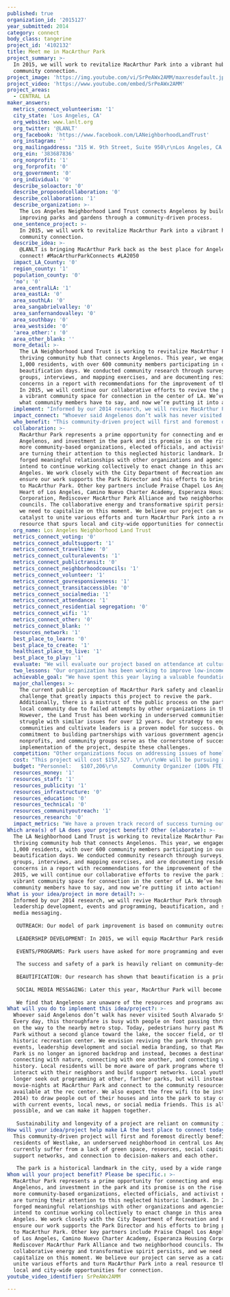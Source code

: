 ```yaml
---
published: true
organization_id: '2015127'
year_submitted: 2014
category: connect
body_class: tangerine
project_id: '4102132'
title: Meet me in MacArthur Park
project_summary: >-
  In 2015, we will work to revitalize MacArthur Park into a vibrant hub for
  community connection. 
project_image: 'https://img.youtube.com/vi/SrPeAWx2AMM/maxresdefault.jpg'
project_video: 'https://www.youtube.com/embed/SrPeAWx2AMM'
project_areas:
  - CENTRAL LA
maker_answers:
  metrics_connect_volunteerism: '1'
  city_state: 'Los Angeles, CA'
  org_website: www.lanlt.org
  org_twitter: '@LANLT'
  org_facebook: 'https://www.facebook.com/LANeighborhoodLandTrust'
  org_instagram: ''
  org_mailingaddress: "315 W. 9th Street, Suite 950\r\nLos Angeles, CA 90015"
  org_ein: '383687836'
  org_nonprofit: '1'
  org_forprofit: '0'
  org_government: '0'
  org_individual: '0'
  describe_soloactor: '0'
  describe_proposedcollaboration: '0'
  describe_collaboration: '1'
  describe_organization: >-
    The Los Angeles Neighborhood Land Trust connects Angelenos by building and
    improving parks and gardens through a community-driven process.
  one_sentence_project: >-
    In 2015, we will work to revitalize MacArthur Park into a vibrant hub for
    community connection. 
  describe_idea: >-
    @LANLT is bringing MacArthur Park back as the best place for Angelenos to
    connect! #MacArthurParkConnects #LA2050
  impact_LA_County: '0'
  region_county: '1'
  population_county: '0'
  'no': '0'
  area_centralLA: '1'
  area_eastLA: '0'
  area_southLA: '0'
  area_sangabrielvalley: '0'
  area_sanfernandovalley: '0'
  area_southbay: '0'
  area_westside: '0'
  'area_other:': '0'
  area_other_blank: ''
  more_detail: >-
    The LA Neighborhood Land Trust is working to revitalize MacArthur Park as a
    thriving community hub that connects Angelenos. This year, we engaged over
    1,000 residents, with over 600 community members participating in our park
    beautification days. We conducted community research through surveys, focus
    groups, interviews, and mapping exercises, and are documenting resident
    concerns in a report with recommendations for the improvement of the park.
    In 2015, we will continue our collaborative efforts to revive the park into
    a vibrant community space for connection in the center of LA. We’ve heard
    what community members have to say, and now we’re putting it into action!
  implement: "Informed by our 2014 research, we will revive MacArthur Park through outreach, leadership development, events and programming, beautification, and social media messaging. \r\n\r\nOUTREACH: Our model of park improvement is based on community outreach and resident engagement. We invite Angelenos to help revive MacArthur Park through door-to-door outreach, presentations at partner schools and organizations, volunteering at community events, and participating in beautification of the park. \r\n\r\nLEADERSHIP DEVELOPMENT: In 2015, we will equip MacArthur Park residents with skills and knowledge of the public process so they can advocate for park resources, ensuring that elected officials are more responsive to their concerns. We will continue developing leaders by training them to lead clean up squads, facilitate community meetings, and collect surveys. \r\n\r\nEVENTS/PROGRAMS: Park users have asked for more programming and events. In 2015, we will hold 2 community events that celebrate diversity, creativity, and connectivity. These cultural events will highlight the park’s potential to be a hub for community interaction, civic engagement, and healthy living for all Angelenos. \r\n\r\nThe success and safety of a park is heavily reliant on community-desired programs. We are asking for community input on activities they would like to see at the park. Based on their requests, we will bring year-round programming to supplement existing programs. \r\n\r\nBEAUTIFICATION: Our research has shown that beautification is a priority. This year, we focused on addressing litter at the park by supporting Councilmember Cedillo’s Keep It Clean campaign. We held clean ups to educate residents about litter and emphasize the importance of caring for the park. We have a solid and enthusiastic group of volunteers, and will continue to engage them around beautification efforts involving landscaping, signage, and maintenance improvements.\r\n\r\nSOCIAL MEDIA MESSAGING: Later this year, MacArthur Park will become the first city park equipped with free Wifi! We will capitalize on this opportunity to rebrand the park. \r\n\r\nWe find that Angelenos are unaware of the resources and programs available at the park, and instead dwell on negative perceptions. We will develop a social media plan to tell a new story. By broadcasting the positive activities in MacArthur Park and highlighting volunteer opportunities, programs, events, and community involvement, a more positive view of the park will unfold. \r\n"
  impact_connect: "Whoever said Angelenos don’t walk has never visited South Alvarado Street. Every day, this thoroughfare is busy with people on foot passing through, or on the way to the nearby metro stop. Today, pedestrians hurry past MacArthur Park without a second glance toward the lake, the soccer field, or the historic recreation center. We envision reviving the park through programming, events, leadership development and social media branding, so that MacArthur Park is no longer an ignored backdrop and instead, becomes a destination for connecting with nature, connecting with one another, and connecting with history. Local residents will be more aware of park programs where they can interact with their neighbors and build support networks. Local youth will no longer seek out programming at other, farther parks, but will instead attend movie-nights at MacArthur Park and connect to the community resources available at the rec center. We also expect the free wifi (to be installed in 2014) to draw people out of their houses and into the park to stay connected with current events, local news, or social media friends. This is all possible, and we can make it happen together. \r\n\r\nSustainability and longevity of a project are reliant on community involvement. Successful parks have engaged residents. By involving community members and encouraging their leadership in the process to revive this park, we know that it will contribute to a healthier Los Angeles in the year 2050. Perfectly situated in central Los Angeles with easy access to downtown and the west side, “Meet me at MacArthur Park,” will be a trending phrase. In 2050, Angelenos will put the park at the top of their lists for connecting with friends or business partners, catching an outdoor movie, relaxing, getting some exercise, or attending a cultural event. Tourists will make it a must-see destination spot and artists will convene there to display and sell their art. Our project in 2015 will help us get there. \r\n"
  who_benefit: "This community-driven project will first and foremost directly benefit the residents of Westlake, an underserved neighborhood in central Los Angeles, who currently suffer from a lack of green space, resources, social capital, support networks, and connection to decision-makers and each other. \r\n\r\nThe park is a historical landmark in the city, used by a wide range of Angelenos across the city.  Once revitalized and rebranded, the park will serve an even greater number of people through its compelling and interactive programming and be a vibrant city hub for cultural connection and community activity. With its central location and public transit access, in addition to free WiFi, it will also serve as a green reprieve from the urban bustle. People who come from all over the County to attend the Levitt Pavilion summer concerts at MacArthur Park will benefit from this transformative project. Nearby businesses will thrive with increased patrons and a new point of community pride. \r\n"
  collaboration: >-
    MacArthur Park represents a prime opportunity for connecting and engaging
    Angelenos, and investment in the park and its promise is on the rise. Today,
    more community-based organizations, elected officials, and activist networks
    are turning their attention to this neglected historic landmark. In 2014, we
    forged meaningful relationships with other organizations and agencies and we
    intend to continue working collectively to enact change in this area of Los
    Angeles. We work closely with the City Department of Recreation and Parks to
    ensure our work supports the Park Director and his efforts to bring programs
    to MacArthur Park. Other key partners include Praise Chapel Los Angeles,
    Heart of Los Angeles, Camino Nuevo Charter Academy, Esperanza Housing
    Corporation, Rediscover MacArthur Park Alliance and two neighborhood
    councils. The collaborative energy and transformative spirit persists, and
    we need to capitalize on this moment. We believe our project can serve as a
    catalyst to unite various efforts and turn MacArthur Park into a real
    resource that spurs local and city-wide opportunities for connection. 
  org_name: Los Angeles Neighborhood Land Trust
  metrics_connect_voting: '0'
  metrics_connect_adultsupport: '1'
  metrics_connect_traveltime: '0'
  metrics_connect_culturalevents: '1'
  metrics_connect_publictransit: '0'
  metrics_connect_neighborhoodcouncils: '1'
  metrics_connect_volunteer: '1'
  metrics_connect_govresponsiveness: '1'
  metrics_connect_transitaccessible: '0'
  metrics_connect_socialmedia: '1'
  metrics_connect_attendance: '1'
  metrics_connect_residential segregation: '0'
  metrics_connect_wifi: '1'
  metrics_connect_other: '0'
  metrics_connect_blank: ''
  resources_network: '1'
  best_place_to_learn: '0'
  best_place_to_create: '1'
  healthiest_place_to_live: '1'
  best_place_to_play: '1'
  evaluate: "We will evaluate our project based on attendance at cultural and volunteer events and via community feedback on our process for reviving MacArthur Park. \r\n\r\nAt our first event in June 2014, 580 adults and children came out to the park to participate in the clean up, watch local musical and dance performances, and get information about community resources. We will continue to measure our success by the number of residents who turnout for these volunteer and cultural events, and get their direct feedback on what works and what can be improved. \r\n\r\nWe will also catalog participant information so we can track new attendees versus experienced volunteers in order to assess our outreach methods.\r\n\r\nWe will also measure our success by continuing to collect surveys and assessments from community residents about their needs and vision for the park. This will ensure that they guide the process and are involved from start to finish. They will help us set goals, hold us accountable and ensure we continue to achieve our project objectives. \r\n"
  two_lessons: "Our organization has been working to improve low-income communities through the creation of urban parks and gardens for the past 12 years, with 15 completed projects. In that time, we have learned that community involvement is the key to transforming neighborhoods. Our experience has also taught us the importance of having engaged stakeholders at various levels. For this reason, our project at MacArthur Park will be driven by community residents, in partnership with local organizations, with support from elected officials.\r\n\r\nOur community research has taught us that safety and litter are the priorities of local residents in MacArthur Park. Learning the specifics of these concerns has informed our plan for reviving MacArthur Park through programming, beautification, community outreach, leadership development and social media. \r\n"
  achievable_goal: "We have spent this year laying a valuable foundation for this project. We built our base of residents, joined networks of local organizations, forged strategic partnerships, and tested our ability to engage community members through cultural events. We conducted research to ensure our short-term and long-term strategies for reviving MacArthur Park are supported by the community and we worked with elected officials to align our project with their goals for the area. We have a solid strategy and the tools in place to take MacArthur Park to the next level over the coming year.\r\n\r\nWe are prepared to mobilize residents, provide programming, plan large-scale events, and advocate for resources in 2015. The goals and strategies we have outlined in this proposal are achievable due to our year of preparation and strong partnerships. \r\n"
  major_challenges: >-
    The current public perception of MacArthur Park safety and cleanliness is a
    challenge that greatly impacts this project to revive the park.
    Additionally, there is a mistrust of the public process on the part of the
    local community due to failed attempts by other organizations in the past.
    However, the Land Trust has been working in underserved communities that
    struggle with similar issues for over 12 years. Our strategy to engage
    communities and cultivate leaders is a proven model for success. Our
    commitment to building partnerships with various government agencies, local
    nonprofits, and community groups serve as the cornerstone of successful
    implementation of the project, despite these challenges. 
  competition: "Other organizations focus on addressing issues of homelessness in the park. We partner with them to bring improvements to MacArthur Park, but our approach is unique in that it involves direct community involvement in park revitalization efforts. Additionally, the Land Trust is the only organization in the area that is specifically dedicated to enhancing programs, resources, and opportunities at the park. \r\n\r\nHeart of Los Angeles, one of our partners,  is another organization that focuses on beautification of Westlake, through their Urban Fruit Trails program. Their activities are focused in various areas of the community, while our efforts are dedicated to the park itself. Their project compliments our work because it beautifies the community. "
  cost: "This project will cost $157,527. \r\n\r\nWe will be pursuing additional funding from the County of Los Angeles (our funders for 2014), as well as from our corporate and foundation sponsors. "
  budget: "Personnel:   $107,206\r\n     Community Organizer (100% FTE) \r\n     Community Planner (100 FTE) \r\n     Executive Director (.05 FTE) \r\n     Fringe benefits @ 21%:  $18,606\r\nPrograms and events: $25,000\r\nMaterials and supplies: $1,000\r\nCommunications materials: $10,000\r\nIndirect @ 10% = $14,321\r\nTOTAL: $157,527\r\n"
  resources_money: '1'
  resources_staff: '1'
  resources_publicity: '1'
  resources_infrastructure: '0'
  resources_education: '0'
  resources_technical: '0'
  resources_communityoutreach: '1'
  resources_research: '0'
  impact_metrics: "We have a proven track record of success turning out residents to volunteer in MacArthur Park on various projects and beautification efforts over the past year, culminating in over 550 people attending our Keep It Clean event in June 2014, and these numbers are on their way up. Residents are eager for change and willing to take on the challenge. By bringing educational and health programs to the park, as well as opportunities for connecting with neighbors, our project will provide emotional and social support for adults. We host cultural events and have high attendance due to the extensive outreach we conduct. Our leadership development work will encourage residents to participate in the civic process and attend neighborhood council meetings to be involved in local decision-making. Meanwhile, our community research from 2014 will result in a report with community recommendations that legitimize resident requests and improve our ability to advocate for resources, improving government responsiveness to residents’ needs. \r\n\r\nOur social media plan to rebrand the park and connect residents to park events and programming through Facebook event invites will increase the number of social media friends in Westlake. Our efforts to revitalize the park culture and draw more people to MacArthur Park, will increase the number of Angelenos who will benefit from the free Wifi available there (later in 2014). We will actively promote all events and programs via Facebook and Twitter.\r\n"
Which area(s) of LA does your project benefit? Other (elaborate): >-
  The LA Neighborhood Land Trust is working to revitalize MacArthur Park as a
  thriving community hub that connects Angelenos. This year, we engaged over
  1,000 residents, with over 600 community members participating in our park
  beautification days. We conducted community research through surveys, focus
  groups, interviews, and mapping exercises, and are documenting resident
  concerns in a report with recommendations for the improvement of the park. In
  2015, we will continue our collaborative efforts to revive the park into a
  vibrant community space for connection in the center of LA. We’ve heard what
  community members have to say, and now we’re putting it into action!
What is your idea/project in more detail?: >-
  Informed by our 2014 research, we will revive MacArthur Park through outreach,
  leadership development, events and programming, beautification, and social
  media messaging. 
   
   OUTREACH: Our model of park improvement is based on community outreach and resident engagement. We invite Angelenos to help revive MacArthur Park through door-to-door outreach, presentations at partner schools and organizations, volunteering at community events, and participating in beautification of the park. 
   
   LEADERSHIP DEVELOPMENT: In 2015, we will equip MacArthur Park residents with skills and knowledge of the public process so they can advocate for park resources, ensuring that elected officials are more responsive to their concerns. We will continue developing leaders by training them to lead clean up squads, facilitate community meetings, and collect surveys. 
   
   EVENTS/PROGRAMS: Park users have asked for more programming and events. In 2015, we will hold 2 community events that celebrate diversity, creativity, and connectivity. These cultural events will highlight the park’s potential to be a hub for community interaction, civic engagement, and healthy living for all Angelenos. 
   
   The success and safety of a park is heavily reliant on community-desired programs. We are asking for community input on activities they would like to see at the park. Based on their requests, we will bring year-round programming to supplement existing programs. 
   
   BEAUTIFICATION: Our research has shown that beautification is a priority. This year, we focused on addressing litter at the park by supporting Councilmember Cedillo’s Keep It Clean campaign. We held clean ups to educate residents about litter and emphasize the importance of caring for the park. We have a solid and enthusiastic group of volunteers, and will continue to engage them around beautification efforts involving landscaping, signage, and maintenance improvements.
   
   SOCIAL MEDIA MESSAGING: Later this year, MacArthur Park will become the first city park equipped with free Wifi! We will capitalize on this opportunity to rebrand the park. 
   
   We find that Angelenos are unaware of the resources and programs available at the park, and instead dwell on negative perceptions. We will develop a social media plan to tell a new story. By broadcasting the positive activities in MacArthur Park and highlighting volunteer opportunities, programs, events, and community involvement, a more positive view of the park will unfold.
What will you do to implement this idea/project?: >-
  Whoever said Angelenos don’t walk has never visited South Alvarado Street.
  Every day, this thoroughfare is busy with people on foot passing through, or
  on the way to the nearby metro stop. Today, pedestrians hurry past MacArthur
  Park without a second glance toward the lake, the soccer field, or the
  historic recreation center. We envision reviving the park through programming,
  events, leadership development and social media branding, so that MacArthur
  Park is no longer an ignored backdrop and instead, becomes a destination for
  connecting with nature, connecting with one another, and connecting with
  history. Local residents will be more aware of park programs where they can
  interact with their neighbors and build support networks. Local youth will no
  longer seek out programming at other, farther parks, but will instead attend
  movie-nights at MacArthur Park and connect to the community resources
  available at the rec center. We also expect the free wifi (to be installed in
  2014) to draw people out of their houses and into the park to stay connected
  with current events, local news, or social media friends. This is all
  possible, and we can make it happen together. 
   
   Sustainability and longevity of a project are reliant on community involvement. Successful parks have engaged residents. By involving community members and encouraging their leadership in the process to revive this park, we know that it will contribute to a healthier Los Angeles in the year 2050. Perfectly situated in central Los Angeles with easy access to downtown and the west side, “Meet me at MacArthur Park,” will be a trending phrase. In 2050, Angelenos will put the park at the top of their lists for connecting with friends or business partners, catching an outdoor movie, relaxing, getting some exercise, or attending a cultural event. Tourists will make it a must-see destination spot and artists will convene there to display and sell their art. Our project in 2015 will help us get there.
How will your idea/project help make LA the best place to connect today? In LA2050?: >-
  This community-driven project will first and foremost directly benefit the
  residents of Westlake, an underserved neighborhood in central Los Angeles, who
  currently suffer from a lack of green space, resources, social capital,
  support networks, and connection to decision-makers and each other. 
   
   The park is a historical landmark in the city, used by a wide range of Angelenos across the city. Once revitalized and rebranded, the park will serve an even greater number of people through its compelling and interactive programming and be a vibrant city hub for cultural connection and community activity. With its central location and public transit access, in addition to free WiFi, it will also serve as a green reprieve from the urban bustle. People who come from all over the County to attend the Levitt Pavilion summer concerts at MacArthur Park will benefit from this transformative project. Nearby businesses will thrive with increased patrons and a new point of community pride.
Whom will your project benefit? Please be specific.: >-
  MacArthur Park represents a prime opportunity for connecting and engaging
  Angelenos, and investment in the park and its promise is on the rise. Today,
  more community-based organizations, elected officials, and activist networks
  are turning their attention to this neglected historic landmark. In 2014, we
  forged meaningful relationships with other organizations and agencies and we
  intend to continue working collectively to enact change in this area of Los
  Angeles. We work closely with the City Department of Recreation and Parks to
  ensure our work supports the Park Director and his efforts to bring programs
  to MacArthur Park. Other key partners include Praise Chapel Los Angeles, Heart
  of Los Angeles, Camino Nuevo Charter Academy, Esperanza Housing Corporation,
  Rediscover MacArthur Park Alliance and two neighborhood councils. The
  collaborative energy and transformative spirit persists, and we need to
  capitalize on this moment. We believe our project can serve as a catalyst to
  unite various efforts and turn MacArthur Park into a real resource that spurs
  local and city-wide opportunities for connection.
youtube_video_identifier: SrPeAWx2AMM

---
```

